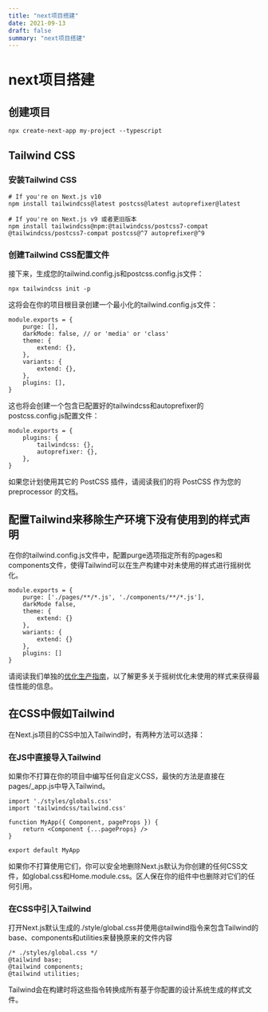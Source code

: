 ```yaml
---
title: "next项目搭建"
date: 2021-09-13
draft: false
summary: "next项目搭建"
---
```


# next项目搭建

## 创建项目

    npx create-next-app my-project --typescript

## Tailwind CSS

### 安装Tailwind CSS

    # If you're on Next.js v10
    npm install tailwindcss@latest postcss@latest autoprefixer@latest

    # If you're on Next.js v9 或者更旧版本
    npm install tailwindcss@npm:@tailwindcss/postcss7-compat @tailwindcss/postcss7-compat postcss@^7 autoprefixer@^9

### 创建Tailwind CSS配置文件

接下来，生成您的tailwind.config.js和postcss.config.js文件：

    npx tailwindcss init -p

这将会在你的项目根目录创建一个最小化的tailwind.config.js文件：

    module.exports = {
        purge: [],
        darkMode: false, // or 'media' or 'class'
        theme: {
            extend: {},
        },
        variants: {
            extend: {},
        },
        plugins: [],
    }

这也将会创建一个包含已配置好的tailwindcss和autoprefixer的postcss.config.js配置文件：

    module.exports = {
        plugins: {
            tailwindcss: {},
            autoprefixer: {},
        },
    }

如果您计划使用其它的 PostCSS 插件，请阅读我们的将 PostCSS 作为您的 preprocessor 的文档。

## 配置Tailwind来移除生产环境下没有使用到的样式声明

在你的tailwind.config.js文件中，配置purge选项指定所有的pages和components文件，使得Tailwind可以在生产构建中对未使用的样式进行摇树优化。

    module.exports = {
        purge: ['./pages/**/*.js', './components/**/*.js'],
        darkMode false,
        theme: {
            extend: {}
        },
        wariants: {
            extend: {}
        },
        plugins: []
    }

请阅读我们单独的[优化生产指南](https://www.tailwindcss.cn/docs/optimizing-for-production)，以了解更多关于摇树优化未使用的样式来获得最佳性能的信息。

## 在CSS中假如Tailwind

在Next.js项目的CSS中加入Tailwind时，有两种方法可以选择：

### 在JS中直接导入Tailwind

如果你不打算在你的项目中编写任何自定义CSS，最快的方法是直接在pages/_app.js中导入Tailwind。

    import './styles/globals.css'
    import 'tailwindcss/tailwind.css'

    function MyApp({ Component, pageProps }) {
        return <Component {...pageProps} />
    }

    export default MyApp

如果你不打算使用它们，你可以安全地删除Next.js默认为你创建的任何CSS文件，如global.css和Home.module.css。区人保在你的组件中也删除对它们的任何引用。

### 在CSS中引入Tailwind

打开Next.js默认生成的./style/global.css并使用@tailwind指令来包含Tailwind的base、components和utilities来替换原来的文件内容

    /* ./styles/global.css */
    @tailwind base;
    @tailwind components;
    @tailwind utilities;

Tailwind会在构建时将这些指令转换成所有基于你配置的设计系统生成的样式文件。
